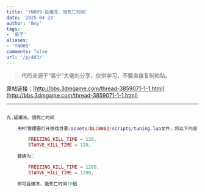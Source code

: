 ```yaml
---
title: 'YN009-延缓冻、饿死亡时间'
date: '2025-04-23'
author: 'Bny'
tags:
- '易宁'
aliases:
- 'YN009'
comments: false
url: '/p/483/'
---
```


> 代码来源于“易宁”大佬的分享，仅供学习，不要直接复制粘贴。

原帖链接：[http://bbs.3dmgame.com/thread-3859071-1-1.html](http://bbs.3dmgame.com/thread-3859071-1-1.html)

---

```lua  

九.延缓冻、饿死亡时间

	用MT管理器打开游戏目录/assets/DLC0002/scripts/tuning.lua文件，将以下内容：

		FREEZING_KILL_TIME = 120,
		STARVE_KILL_TIME = 120,

	替换为：

		FREEZING_KILL_TIME = 1200,
		STARVE_KILL_TIME = 1200,

	即可延缓冻、饿死亡时间10倍

```  

